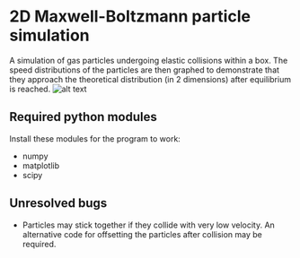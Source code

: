 # 2D Maxwell-Boltzmann particle simulation
A simulation of gas particles undergoing elastic collisions within a box. The speed distributions of the particles are then graphed to demonstrate that they approach the theoretical distribution (in 2 dimensions) after equilibrium is reached.
![alt text](https://wikimedia.org/api/rest_v1/media/math/render/svg/f5a7d8c97b85ecf281b42e31267014448c472cda?raw=true)

## Required python modules
Install these modules for the program to work:
* numpy
* matplotlib
* scipy

## Unresolved bugs
* Particles may stick together if they collide with very low velocity. An alternative code for offsetting the particles after collision may be required.